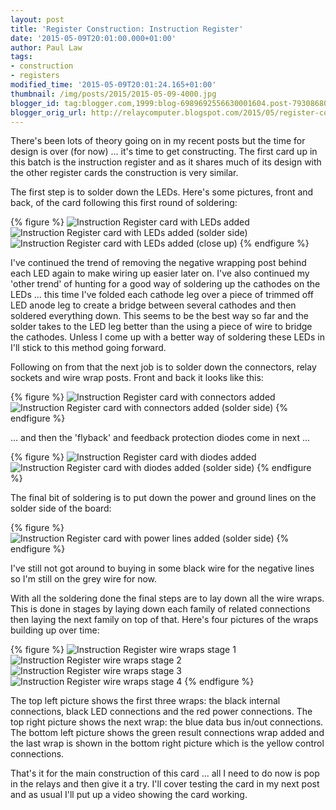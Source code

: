 ```yaml
---
layout: post
title: 'Register Construction: Instruction Register'
date: '2015-05-09T20:01:00.000+01:00'
author: Paul Law
tags:
- construction
- registers
modified_time: '2015-05-09T20:01:24.165+01:00'
thumbnail: /img/posts/2015/2015-05-09-4000.jpg
blogger_id: tag:blogger.com,1999:blog-6989692556630001604.post-7930868089582321996
blogger_orig_url: http://relaycomputer.blogspot.com/2015/05/register-construction-instruction.html
---
```


There's been lots of theory going on in my recent posts but the time 
for design is over (for now) ... it's time to get constructing. The first card 
up in this batch is the instruction register and as it shares much of its 
design with the other register cards the construction is very similar.

The first step is to solder down the LEDs. Here's some pictures, front 
and back, of the card following this first round of soldering:

{% figure %}
![Instruction Register card with LEDs added](/assets/img/posts/2015/2015-05-09-0000.jpg)
![Instruction Register card with LEDs added (solder side)](/assets/img/posts/2015/2015-05-09-0001.jpg)
![Instruction Register card with LEDs added (close up)](/assets/img/posts/2015/2015-05-09-0002.jpg)
{% endfigure %}

I've continued the trend of removing the negative 
wrapping post behind each LED again to make wiring up easier later on. I've 
also continued my 'other trend' of hunting for a good way of soldering up the 
cathodes on the LEDs ... this time I've folded each cathode leg over a piece 
of trimmed off LED anode leg to create a bridge between several cathodes and 
then soldered everything down. This seems to be the best way so far and the 
solder takes to the LED leg better than the using a piece of wire to bridge 
the cathodes. Unless I come up with a better way of soldering these LEDs in 
I'll stick to this method going forward.

Following on from that the 
next job is to solder down the connectors, relay sockets and wire wrap posts. 
Front and back it looks like this:

{% figure %}
![Instruction Register card with connectors added](/assets/img/posts/2015/2015-05-09-0003.jpg)
![Instruction Register card with connectors added (solder side)](/assets/img/posts/2015/2015-05-09-0004.jpg)
{% endfigure %}

... and then the 'flyback' and feedback protection 
diodes come in next ...

{% figure %}
![Instruction Register card with diodes added](/assets/img/posts/2015/2015-05-09-0005.jpg)
![Instruction Register card with diodes added (solder side)](/assets/img/posts/2015/2015-05-09-0006.jpg)
{% endfigure %}

The final bit of soldering is to put down the power and 
ground lines on the solder side of the board:

{% figure %}
![Instruction Register card with power lines added (solder side)](/assets/img/posts/2015/2015-05-09-0007.jpg)
{% endfigure %}

I've still not got around to buying in some black 
wire for the negative lines so I'm still on the grey wire for now.

With all the soldering done the final steps are to lay down all the wire 
wraps. This is done in stages by laying down each family of related 
connections then laying the next family on top of that. Here's four pictures 
of the wraps building up over time:

{% figure %}
![Instruction Register wire wraps stage 1](/assets/img/posts/2015/2015-05-09-0008.jpg)
![Instruction Register wire wraps stage 2](/assets/img/posts/2015/2015-05-09-0009.jpg)
![Instruction Register wire wraps stage 3](/assets/img/posts/2015/2015-05-09-0010.jpg)
![Instruction Register wire wraps stage 4](/assets/img/posts/2015/2015-05-09-0011.jpg)
{% endfigure %}

The top left picture shows the first three wraps: the black 
internal connections, black LED connections and the red power connections. The 
top right picture shows the next wrap: the blue data bus in/out connections. 
The bottom left picture shows the green result connections wrap added and the 
last wrap is shown in the bottom right picture which is the yellow control 
connections.

That's it for the main construction of this card ... 
all I need to do now is pop in the relays and then give it a try. I'll cover 
testing the card in my next post and as usual I'll put up a video showing the 
card working. 
